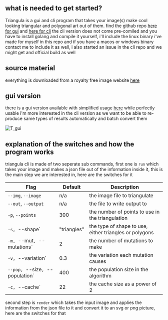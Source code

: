## what is needed to get started?
Triangula is a gui and cli program that takes your image(s) make cool looking triangular and polygonal art out of them. find the github repo [here for gui](https://github.com/RH12503/triangula) and [here for cli](https://github.com/RH12503/Triangula-CLI) the cli version does not come pre-comiled and you have to install golang and compile it yourself, i'll include the linux binary i've made for myself in this repo and if you have a macos or windows binary contact me to include it as well, i also started an issue in the cli repo and we might get and official build as well

## source material
everything is downloaded from a royalty free image website [here](https://free-images.com/)

## gui version
there is a gui version available with simplified usage [here](https://github.com/RH12503/triangula/releases/tag/v1.2.0) while perfectly usable i'm more interested in the cli version as we want to be able to re-produce same types of results automatically and batch convert them

![T_gui](https://user-images.githubusercontent.com/59083599/135850973-abd1274e-92f4-46f1-99cd-2a503739b552.jpg)

## explanation of the switches and how the program works
triangula cli is made of two seperate sub commands, first one is `run` which takes your image and makes a json file out of the information inside it, this is the main step we are interested in, here are the switches for it

| Flag | Default | Description |
| --- | --- | --- |
| `--img`, `--image` | n/a | the image file to triangulate |
| `--out`, `--output` | n/a | the file to write output to |
| `-p`, `--points` | 300 | the number of points to use in the triangulation |
| `-s, `--shape` | "triangles" | the type of shape to use, either triangles or polygons |
| `-m, `--mut`, `--mutations` | 2 | the number of mutations to make |
| `-v, `--variation` | 0.3 | the variation each mutation causes |
| `--pop, `--size`, `--population` | 400 | the population size in the algorithm |
| `-c, `--cache` | 22 | the cache size as a power of 2 |

second step is `render` which takes the input image and applies the information from the json file to it and convert it to an svg or png picture, here are the switches for that
